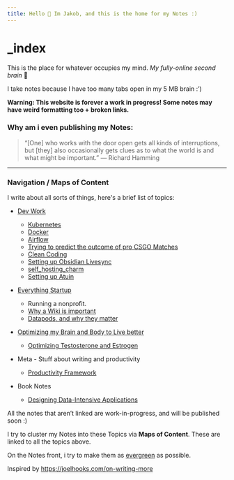 ```yaml
---
title: Hello 👋 Im Jakob, and this is the home for my Notes :)
---
```

# _index

This is the place for whatever occupies my mind. *My fully-online second brain* 🧠

I take notes because I have too many tabs open in my 5 MB brain :’)

**Warning: This website is forever a work in progress! Some notes may have weird formatting too + broken links.**

### Why am i even publishing my Notes:

> “[One] who works with the door open gets all kinds of interruptions, but [they] also occasionally gets clues as to what the world is and what might be important.” — Richard Hamming

---

### Navigation / Maps of Content

I write about all sorts of things, here's a brief list of topics: 
 - [Dev Work](notes/Dev%20Work/Dev%20Work.md)
	 - [Kubernetes](notes/Dev%20Work/Kubernetes.md)
	 - [Docker](notes/Dev%20Work/Docker,%20shortly.md)
	 - [Airflow](notes/Dev%20Work/Airflow.md)
	 - [Trying to predict the outcome of pro CSGO Matches](notes/Dev%20Work/Trying%20to%20predict%20the%20outcome%20of%20pro%20CSGO%20Matches.md)
	 - [Clean Coding](notes/Dev%20Work/Clean%20Coding.md)
	 - [Setting up Obsidian Livesync](notes/Dev%20Work/Setting%20up%20Obsidian%20Livesync.md)
	- [self_hosting_charm](notes/Dev%20Work/self_hosting_charm.md)
	- [Setting up Atuin](notes/Dev%20Work/Setting%20up%20Atuin.md)

 - [Everything Startup](notes/Everything%20Startup/Everything%20Startup.md)
	 - Running a nonprofit.
	 - [Why a Wiki is important](notes/Everything%20Startup/Why%20a%20Wiki%20is%20important.md)
	 - [Datapods, and why they matter](notes/Everything%20Startup/Datapods,%20and%20why%20they%20matter.md)
 - [Optimizing my Brain and Body to Live better](notes/Optimizing%20my%20Brain%20and%20Body/Optimizing%20my%20Brain%20and%20Body.md)
	 - [Optimizing Testosterone and Estrogen](notes/Optimizing%20my%20Brain%20and%20Body/Optimizing%20Testosterone%20and%20Estrogen.md)
 - Meta - Stuff about writing and productivity
	 - [Productivity Framework](notes/Meta/Productivity%20Framework.md)
 - Book Notes
     - [Designing Data-Intensive Applications](notes/Book%20Notes/Designing%20Data-Intensive%20Applications.md)

All the notes that aren’t linked are work-in-progress, and will be published soon :)

I try to cluster my Notes into these Topics via **Maps of Content**. These are linked to all the topics above.

On the Notes front, i try to make them as [evergreen](https://mikegiannulis.com/how-to-take-evergreen-notes/) as possible.

Inspired by https://joelhooks.com/on-writing-more
